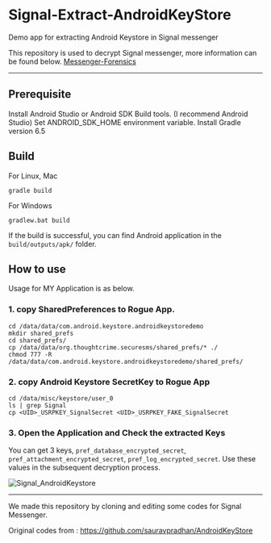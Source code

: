 # Signal-Extract-AndroidKeyStore
Demo app for extracting Android Keystore in Signal messenger

This repository is used to decrypt Signal messenger, more information can be found below.
[Messenger-Forensics](https://github.com/hunjison/Messenger-Forensics)

---
## Prerequisite
Install Android Studio or Android SDK Build tools. (I recommend Android Studio)
Set ANDROID_SDK_HOME environment variable.
Install Gradle version 6.5

## Build
For Linux, Mac
```
gradle build
```

For Windows
```
gradlew.bat build
```

If the build is successful, you can find Android application in the `build/outputs/apk/` folder.

## How to use
Usage for MY Application is as below.

### 1. copy SharedPreferences to Rogue App.
```
cd /data/data/com.android.keystore.androidkeystoredemo
mkdir shared_prefs
cd shared_prefs/
cp /data/data/org.thoughtcrime.securesms/shared_prefs/* ./
chmod 777 -R /data/data/com.android.keystore.androidkeystoredemo/shared_prefs/
```

### 2. copy Android Keystore SecretKey to Rogue App
```
cd /data/misc/keystore/user_0
ls | grep Signal
cp <UID>_USRPKEY_SignalSecret <UID>_USRPKEY_FAKE_SignalSecret
```

### 3. Open the Application and Check the extracted Keys
You can get 3 keys, `pref_database_encrypted_secret`, `pref_attachment_encrypted_secret`, `pref_log_encrypted_secret`. Use these values ​​in the subsequent decryption process.

![Signal_AndroidKeystore](https://user-images.githubusercontent.com/96677057/147407715-ce7f596c-d313-43d9-8a5c-c1d00ea6fb34.png)

---

We made this repository by cloning and editing some codes for Signal Messenger.

Original codes from : https://github.com/sauravpradhan/AndroidKeyStore

